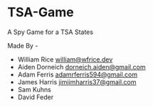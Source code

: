 # TSA-Game
A Spy Game for a TSA States

Made By -
* William Rice <william@wfrice.dev>
* Aiden Dorneich <dorneich.aiden@gmail.com>
* Adam Ferris <adamrferris594@gmail.com>
* James Harris <jimjimharris37@gmail.com>
* Sam Kuhns
* David Feder
